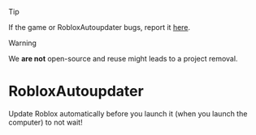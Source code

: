    >[!TIP]
   >
   >If the game or RobloxAutoupdater bugs, report it [here](https://github.com/Natolix/RobloxAutoupdater/issues).

   >[!WARNING]
   >
   >We **are not** open-source and reuse might leads to a project removal.

# RobloxAutoupdater
Update Roblox automatically before you launch it (when you launch the computer) to not wait!

